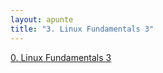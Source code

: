 ```yaml
---
layout: apunte
title: "3. Linux Fundamentals 3"
---
```


[0. Linux Fundamentals 3](/apuntes/thm/1-pre-security/4-linux-fundamentals/linux-fundamentals-part-3/0-linux-fundamentals-3/)